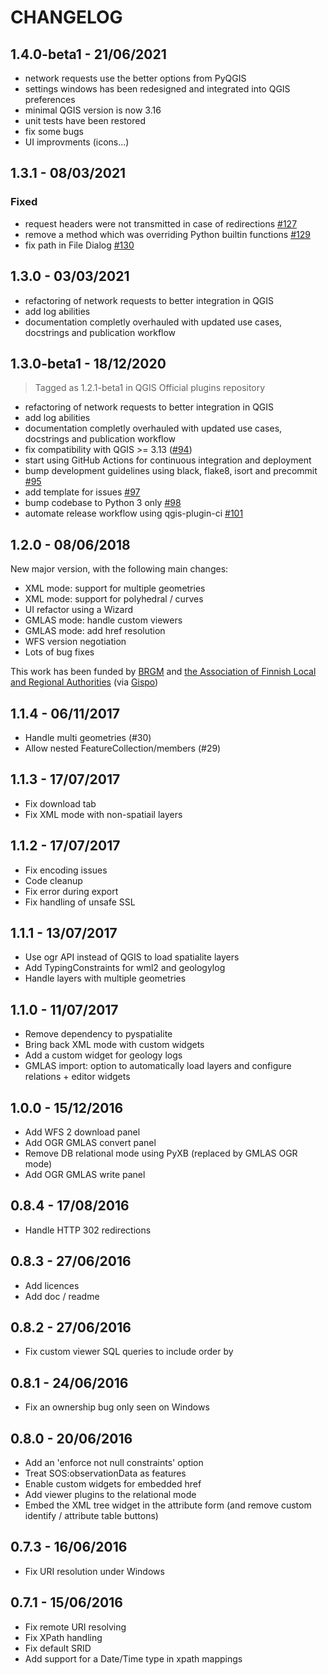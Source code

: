 # CHANGELOG

## 1.4.0-beta1 - 21/06/2021

- network requests use the better options from PyQGIS
- settings windows has been redesigned and integrated into QGIS preferences
- minimal QGIS version is now 3.16
- unit tests have been restored
- fix some bugs
- UI improvments (icons...)

## 1.3.1 - 08/03/2021

### Fixed

- request headers were not transmitted in case of redirections [#127](https://github.com/BRGM/gml_application_schema_toolbox/issues/127)
- remove a method which was overriding Python builtin functions [#129](https://github.com/BRGM/gml_application_schema_toolbox/issues/129)
- fix path in File Dialog [#130](https://github.com/BRGM/gml_application_schema_toolbox/issues/130)

## 1.3.0 - 03/03/2021

- refactoring of network requests to better integration in QGIS
- add log abilities
- documentation completly overhauled with updated use cases, docstrings and publication workflow

## 1.3.0-beta1 - 18/12/2020

> Tagged as 1.2.1-beta1 in QGIS Official plugins repository

- refactoring of network requests to better integration in QGIS
- add log abilities
- documentation completly overhauled with updated use cases, docstrings and publication workflow
- fix compatibility with QGIS >= 3.13 ([#94](https://github.com/BRGM/gml_application_schema_toolbox/issues/94))
- start using GitHub Actions for continuous integration and deployment
- bump development guidelines using black, flake8, isort and precommit [#95](https://github.com/BRGM/gml_application_schema_toolbox/pull/95)
- add template for issues [#97](https://github.com/BRGM/gml_application_schema_toolbox/pull/97)
- bump codebase to Python 3 only [#98](https://github.com/BRGM/gml_application_schema_toolbox/pull/98)
- automate release workflow using qgis-plugin-ci [#101](https://github.com/BRGM/gml_application_schema_toolbox/pull/101)

## 1.2.0 - 08/06/2018

New major version, with the following main changes:

- XML mode: support for multiple geometries
- XML mode: support for polyhedral / curves
- UI refactor using a Wizard
- GMLAS mode: handle custom viewers
- GMLAS mode: add href resolution
- WFS version negotiation
- Lots of bug fixes

This work has been funded by [BRGM](http://www.brgm.fr) and [the Association of Finnish Local and Regional Authorities](https://www.localfinland.fi/) (via [Gispo](http://www.gispo.fi/))

## 1.1.4 - 06/11/2017

- Handle multi geometries (#30)
- Allow nested FeatureCollection/members (#29)

## 1.1.3 - 17/07/2017

- Fix download tab
- Fix XML mode with non-spatiail layers

## 1.1.2 - 17/07/2017

- Fix encoding issues
- Code cleanup
- Fix error during export
- Fix handling of unsafe SSL

## 1.1.1 - 13/07/2017

- Use ogr API instead of QGIS to load spatialite layers
- Add TypingConstraints for wml2 and geologylog
- Handle layers with multiple geometries

## 1.1.0 - 11/07/2017

- Remove dependency to pyspatialite
- Bring back XML mode with custom widgets
- Add a custom widget for geology logs
- GMLAS import: option to automatically load layers and configure relations + editor widgets

## 1.0.0 - 15/12/2016

- Add WFS 2 download panel
- Add OGR GMLAS convert panel
- Remove DB relational mode using PyXB (replaced by GMLAS OGR mode)
- Add OGR GMLAS write panel

## 0.8.4 - 17/08/2016

- Handle HTTP 302 redirections

## 0.8.3 - 27/06/2016

- Add licences
- Add doc / readme

## 0.8.2 - 27/06/2016

- Fix custom viewer SQL queries to include order by

## 0.8.1 - 24/06/2016

- Fix an ownership bug only seen on Windows

## 0.8.0 - 20/06/2016

- Add an 'enforce not null constraints' option
- Treat SOS:observationData as features
- Enable custom widgets for embedded href
- Add viewer plugins to the relational mode
- Embed the XML tree widget in the attribute form (and remove custom identify / attribute table buttons)

## 0.7.3 - 16/06/2016

- Fix URI resolution under Windows

## 0.7.1 - 15/06/2016

- Fix remote URI resolving
- Fix XPath handling
- Fix default SRID
- Add support for a Date/Time type in xpath mappings
